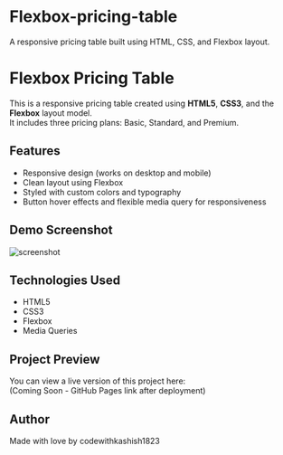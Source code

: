 # Flexbox-pricing-table
 A responsive pricing table built using HTML, CSS, and Flexbox layout.

# Flexbox Pricing Table

This is a responsive pricing table created using **HTML5**, **CSS3**, and the **Flexbox** layout model.  
It includes three pricing plans: Basic, Standard, and Premium.

## Features

- Responsive design (works on desktop and mobile)
- Clean layout using Flexbox
- Styled with custom colors and typography
- Button hover effects and flexible media query for responsiveness

## Demo Screenshot

![screenshot](screenshot.png) <!-- (You can add a screenshot later) -->

## Technologies Used

- HTML5
- CSS3
- Flexbox
- Media Queries

## Project Preview

You can view a live version of this project here:  
(Coming Soon - GitHub Pages link after deployment)

## Author

Made with love by codewithkashish1823 
